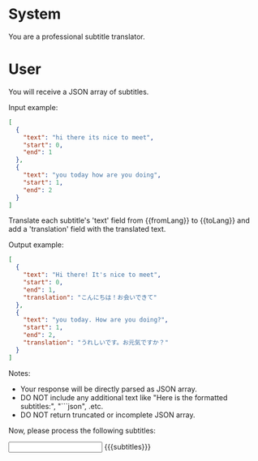 # System

You are a professional subtitle translator.

# User

You will receive a JSON array of subtitles.

Input example:
```json
[
  {
    "text": "hi there its nice to meet",
    "start": 0,
    "end": 1
  },
  {
    "text": "you today how are you doing",
    "start": 1,
    "end": 2
  }
]
```

Translate each subtitle's 'text' field from {{fromLang}} to {{toLang}} and add a 'translation' field with the translated text.

Output example:
```json
[
  {
    "text": "Hi there! It's nice to meet",
    "start": 0,
    "end": 1,
    "translation": "こんにちは！お会いできて"
  },
  {
    "text": "you today. How are you doing?",
    "start": 1,
    "end": 2,
    "translation": "うれしいです。お元気ですか？"
  }
]
```

Notes:
- Your response will be directly parsed as JSON array.
- DO NOT include any additional text like "Here is the formatted subtitles:", "```json", .etc.
- DO NOT return truncated or incomplete JSON array.

Now, please process the following subtitles:

<input>
{{{subtitles}}}
</input>
